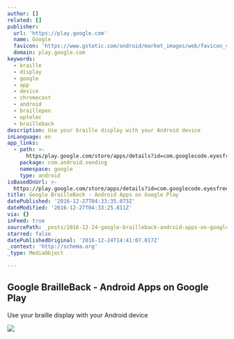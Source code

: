 ```yaml
---
author: []
related: []
publisher:
  url: 'https://play.google.com'
  name: Google
  favicon: 'https://www.gstatic.com/android/market_images/web/favicon_v2.ico'
  domain: play.google.com
keywords:
  - braille
  - display
  - google
  - app
  - device
  - chromecast
  - android
  - braillepen
  - optelec
  - brailleback
description: Use your braille display with your Android device
inLanguage: en
app_links:
  - path: >-
      https/play.google.com/store/apps/details?id=com.googlecode.eyesfree.brailleback
    package: com.android.vending
    namespace: google
    type: android
isBasedOnUrl: >-
  https://play.google.com/store/apps/details?id=com.googlecode.eyesfree.brailleback
title: Google BrailleBack - Android Apps on Google Play
datePublished: '2016-12-27T04:33:35.073Z'
dateModified: '2016-12-27T04:33:25.811Z'
via: {}
inFeed: true
sourcePath: _posts/2016-12-24-google-brailleback-android-apps-on-google-play.md
starred: false
datePublishedOriginal: '2016-12-24T14:41:07.017Z'
_context: 'http://schema.org'
_type: MediaObject

---
```

<article style=""><h1>Google BrailleBack - Android Apps on Google Play</h1><p>Use your braille display with your Android device</p><img src="https://lh3.googleusercontent.com/0-BzaWtxoAnsBjQ_wzUcKxyF07XE7v2Kkg1ogPVUdzmQpvaz118uHQEGU6BdtzJuzfo=h556" /></article>